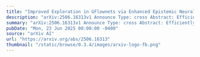 ```yaml
---
title: "Improved Exploration in GFlownets via Enhanced Epistemic Neural Networks"
description: "arXiv:2506.16313v1 Announce Type: cross Abstract: Efficiently identifying the right trajectories for training remains an open problem in GFlowNets. To address this, it is essential to prioritize exploration in regions of the state space where the reward distribution has not been sufficiently learned. This calls for uncertainty-driven exploration, in other words, the agent should be aware of what it does not know. This attribute can be measured by joint predictions, which are particularly important for combinatorial and sequential decision problems. In this research, we integrate epistemic neural networks (ENN) with the conventional architecture of GFlowNets to enable more efficient joint predictions and better uncertainty quantification, thereby improving exploration and the identification of optimal trajectories. Our proposed algorithm, ENN-GFN-Enhanced, is compared to the baseline method in GFlownets and evaluated in grid environments and structured sequence generation in various settings, demonstrating both its efficacy and efficiency."
summary: "arXiv:2506.16313v1 Announce Type: cross Abstract: Efficiently identifying the right trajectories for training remains an open problem in GFlowNets. To address this, it is essential to prioritize exploration in regions of the state space where the reward distribution has not been sufficiently learned. This calls for uncertainty-driven exploration, in other words, the agent should be aware of what it does not know. This attribute can be measured by joint predictions, which are particularly important for combinatorial and sequential decision problems. In this research, we integrate epistemic neural networks (ENN) with the conventional architecture of GFlowNets to enable more efficient joint predictions and better uncertainty quantification, thereby improving exploration and the identification of optimal trajectories. Our proposed algorithm, ENN-GFN-Enhanced, is compared to the baseline method in GFlownets and evaluated in grid environments and structured sequence generation in various settings, demonstrating both its efficacy and efficiency."
pubDate: "Mon, 23 Jun 2025 00:00:00 -0400"
source: "arXiv AI"
url: "https://arxiv.org/abs/2506.16313"
thumbnail: "/static/browse/0.3.4/images/arxiv-logo-fb.png"
---
```


